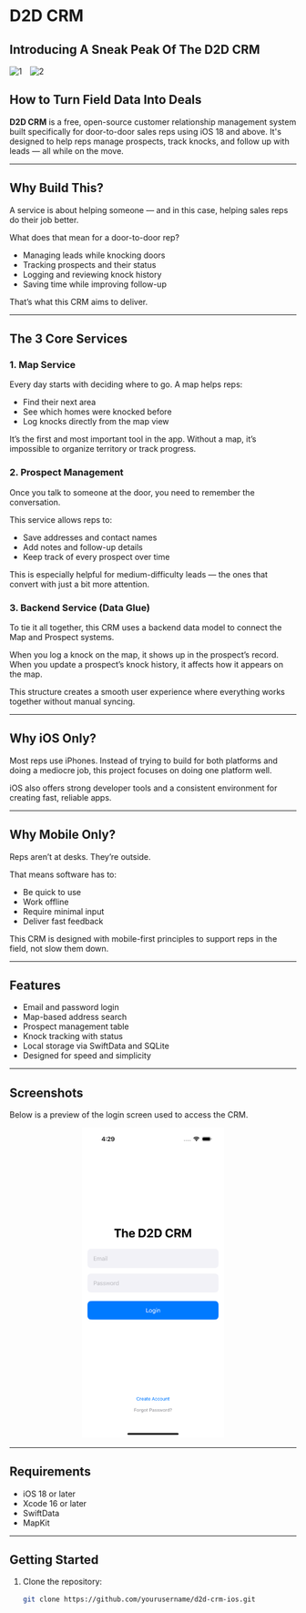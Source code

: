 # D2D CRM

## Introducing A Sneak Peak Of The D2D CRM
<p float="left">
  <img src="https://github.com/user-attachments/assets/c42dabca-fdd7-4bda-a4ab-5be3de71305a" alt="1" width="150" style="margin-right: 10px;"/>
  <img src="https://github.com/user-attachments/assets/108d547a-63fa-4ec8-a779-107a28a85bc2" alt="2" width="150"/>
</p>

## How to Turn Field Data Into Deals

**D2D CRM** is a free, open-source customer relationship management system built specifically for door-to-door sales reps using iOS 18 and above. It's designed to help reps manage prospects, track knocks, and follow up with leads — all while on the move.

---

## Why Build This?

A service is about helping someone — and in this case, helping sales reps do their job better.

What does that mean for a door-to-door rep?

- Managing leads while knocking doors
- Tracking prospects and their status
- Logging and reviewing knock history
- Saving time while improving follow-up

That’s what this CRM aims to deliver.

---

## The 3 Core Services

### 1. Map Service

Every day starts with deciding where to go. A map helps reps:

- Find their next area
- See which homes were knocked before
- Log knocks directly from the map view

It’s the first and most important tool in the app. Without a map, it’s impossible to organize territory or track progress.

### 2. Prospect Management

Once you talk to someone at the door, you need to remember the conversation.

This service allows reps to:

- Save addresses and contact names
- Add notes and follow-up details
- Keep track of every prospect over time

This is especially helpful for medium-difficulty leads — the ones that convert with just a bit more attention.

### 3. Backend Service (Data Glue)

To tie it all together, this CRM uses a backend data model to connect the Map and Prospect systems.

When you log a knock on the map, it shows up in the prospect’s record. When you update a prospect’s knock history, it affects how it appears on the map.

This structure creates a smooth user experience where everything works together without manual syncing.

---

## Why iOS Only?

Most reps use iPhones. Instead of trying to build for both platforms and doing a mediocre job, this project focuses on doing one platform well.

iOS also offers strong developer tools and a consistent environment for creating fast, reliable apps.

---

## Why Mobile Only?

Reps aren’t at desks. They’re outside.

That means software has to:

- Be quick to use
- Work offline
- Require minimal input
- Deliver fast feedback

This CRM is designed with mobile-first principles to support reps in the field, not slow them down.

---

## Features

- Email and password login
- Map-based address search
- Prospect management table
- Knock tracking with status
- Local storage via SwiftData and SQLite
- Designed for speed and simplicity

---

## Screenshots

Below is a preview of the login screen used to access the CRM.

<p align="center">
  <img src="media/login-screen-screenshot.png" alt="Login Screen" width="250"/>
</p>

---

## Requirements

- iOS 18 or later
- Xcode 16 or later
- SwiftData
- MapKit

---

## Getting Started

1. Clone the repository:
   ```bash
   git clone https://github.com/yourusername/d2d-crm-ios.git
